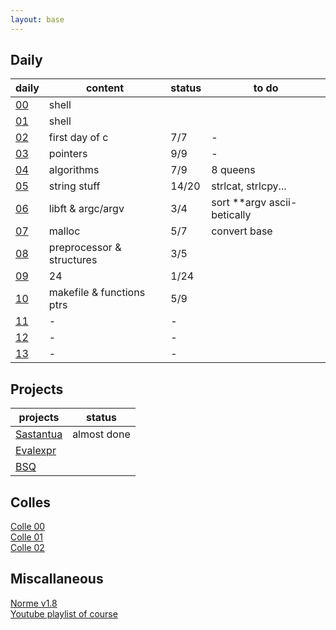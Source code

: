 ```yaml
---
layout: base
---
```


## Daily

| daily | content | status | to do |
|---   |---      |---   |---     |
| [00](pdfs/j00.pdf) | shell | | |
| [01](pdfs/j01.pdf) | shell | | |
| [02](pdfs/j02.pdf) | first day of c | 7/7 | - |
| [03](pdfs/j03.pdf) | pointers | 9/9 | - |
| [04](pdfs/j04.pdf) | algorithms | 7/9 | 8 queens |
| [05](pdfs/j05.pdf) | string stuff | 14/20 | strlcat, strlcpy... |
| [06](pdfs/j06.pdf) | libft & argc/argv | 3/4 | sort **argv ascii-betically |
| [07](pdfs/j07.pdf) | malloc | 5/7 | convert base |
| [08](pdfs/j08.pdf) | preprocessor & structures | 3/5 | |
| [09](pdfs/j09/ex00.pdf) | 24 | 1/24 | |
| [10](pdfs/j10.pdf) | makefile & functions ptrs | 5/9 | |
| [11](pdfs/j11.pdf) | - | - | |
| [12](pdfs/j12.pdf) | - | - | |
| [13](pdfs/j13.pdf) | - | - | |

## Projects

| projects | status |
|---       |--- |
| [Sastantua](pdfs/sastantua.pdf) | almost done |
| [Evalexpr](pdfs/evalexpr.pdf) | |
| [BSQ](pdfs/bsq.pdf) | |

## Colles

[Colle 00](pdfs/colle00.pdf)  
[Colle 01](pdfs/colle01.pdf)  
[Colle 02](pdfs/colle02.pdf)  

## Miscallaneous

[Norme v1.8](pdfs/norme42-v1.8.pdf)  
[Youtube playlist of course](https://www.youtube.com/watch?v=dm_ms3d5Jwc&list=PLIXVN1KHt2a7UuyDroq9QLJm0sMGfgDj8)  
